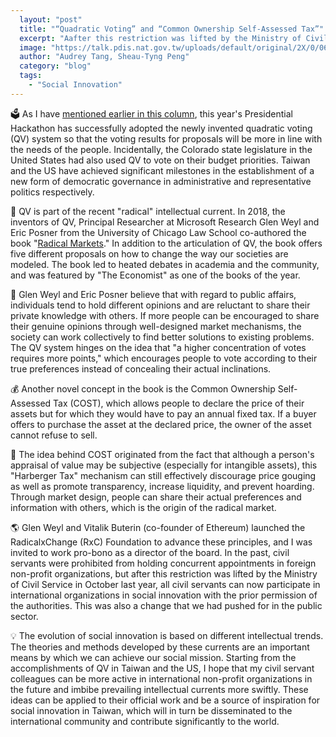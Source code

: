 ```yaml
---
  layout: "post"
  title: "“Quadratic Voting” and “Common Ownership Self-Assessed Tax”"
  excerpt: "Aafter this restriction was lifted by the Ministry of Civil Service in October last year, all civil servants can now participate in international organizations in social innovation with the prior permission of the authorities."
  image: "https://talk.pdis.nat.gov.tw/uploads/default/original/2X/0/06b90db7e18c8b1d288d2f565ae1141f14483a11.jpeg"
  author: "Audrey Tang, Sheau-Tyng Peng"
  category: "blog"
  tags: 
    - "Social Innovation"
---
```



🗳 As I have [mentioned earlier in this column](https://pdis.nat.gov.tw/en/blog/商周專欄-你來許願-全民-還願/), this year's Presidential Hackathon has successfully adopted the newly invented quadratic voting (QV) system so that the voting results for proposals will be more in line with the needs of the people. Incidentally, the Colorado state legislature in the United States had also used QV to vote on their budget priorities. Taiwan and the US have achieved significant milestones in the establishment of a new form of democratic governance in administrative and representative politics respectively.


🎪 QV is part of the recent "radical" intellectual current. In 2018, the inventors of QV, Principal Researcher at Microsoft Research Glen Weyl and Eric Posner from the University of Chicago Law School co-authored the book "[Radical Markets](http://radicalmarkets.com/)." In addition to the articulation of QV, the book offers five different proposals on how to change the way our societies are modeled. The book led to heated debates in academia and the community, and was featured by "The Economist" as one of the books of the year.

📢 Glen Weyl and Eric Posner believe that with regard to public affairs, individuals tend to hold different opinions and are reluctant to share their private knowledge with others. If more people can be encouraged to share their genuine opinions through well-designed market mechanisms, the society can work collectively to find better solutions to existing problems. The QV system hinges on the idea that "a higher concentration of votes requires more points," which encourages people to vote according to their true preferences instead of concealing their actual inclinations.

💰 Another novel concept in the book is the Common Ownership Self-Assessed Tax (COST), which allows people to declare the price of their assets but for which they would have to pay an annual fixed tax. If a buyer offers to purchase the asset at the declared price, the owner of the asset cannot refuse to sell.

🛒 The idea behind COST originated from the fact that although a person's appraisal of value may be subjective (especially for intangible assets), this "Harberger Tax" mechanism can still effectively discourage price gouging as well as promote transparency, increase liquidity, and prevent hoarding. Through market design, people can share their actual preferences and information with others, which is the origin of the radical market.

🌎 Glen Weyl and Vitalik Buterin (co-founder of Ethereum) launched the RadicalxChange (RxC) Foundation to advance these principles, and I was invited to work pro-bono as a director of the board. In the past, civil servants were prohibited from holding concurrent appointments in foreign non-profit organizations, but after this restriction was lifted by the Ministry of Civil Service in October last year, all civil servants can now participate in international organizations in social innovation with the prior permission of the authorities. This was also a change that we had pushed for in the public sector.

💡 The evolution of social innovation is based on different intellectual trends. The theories and methods developed by these currents are an important means by which we can achieve our social mission. Starting from the accomplishments of QV in Taiwan and the US, I hope that my civil servant colleagues can be more active in international non-profit organizations in the future and imbibe prevailing intellectual currents more swiftly. These ideas can be applied to their official work and be a source of inspiration for social innovation in Taiwan, which will in turn be disseminated to the international community and contribute significantly to the world.
